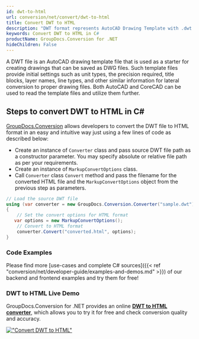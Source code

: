 ```yaml
---
id: dwt-to-html
url: conversion/net/convert/dwt-to-html
title: Convert DWT to HTML
description: "DWT format represents AutoCAD Drawing Template with .dwt extension. Learn how to convert DWT to HTML file programmatically in C# language using GroupDocs.Conversion for .NET library."
keywords: Convert DWT to HTML in C#
productName: GroupDocs.Conversion for .NET
hideChildren: False
---
```


A DWT file is an AutoCAD drawing template file that is used as a starter for creating drawings that can be saved as DWG files. Such template files provide initial settings such as unit types, the precision required, title blocks, layer names, line types, and other similar information for lateral conversion to proper drawing files. Both AutoCAD and CoreCAD can be used to read the template files and utilize them further.

## Steps to convert DWT to HTML in C#

[GroupDocs.Conversion](https://products.groupdocs.com/conversion/net) allows developers to convert the DWT file to HTML format in an easy and intuitive way just using a few lines of code as described below:

* Create an instance of `Converter` class and pass source DWT file path as a constructor parameter. You may specify absolute or relative file path as per your requirements. 
* Create an instance of `MarkupConvertOptions` class.
* Call `Converter` class `Convert` method and pass the filename for the converted HTML file and the `MarkupConvertOptions` object from the previous step as parameters.

```csharp
// Load the source DWT file
using (var converter = new GroupDocs.Conversion.Converter("sample.dwt"))
{
    // Set the convert options for HTML format
   var options = new MarkupConvertOptions();
    // Convert to HTML format
    converter.Convert("converted.html", options);
}
```

### Code Examples

Please find more [use-cases and complete C# sources]({{< ref "conversion/net/developer-guide/examples-and-demos.md" >}}) of our backend and frontend examples and try them for free!

### DWT to HTML Live Demo

GroupDocs.Conversion for .NET provides an online [**DWT to HTML converter**](https://products.groupdocs.app/conversion/dwt-to-html), which allows you to try it for free and check conversion quality and accuracy.

[!["Convert DWT to HTML"](conversion/net/images/convert-to-html/convert-dwt-to-html.png)](https://products.groupdocs.app/conversion/dwt-to-html)